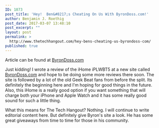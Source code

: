 ```yaml
---
ID: 1073
post_title: 'Hey!  Ben&#8217;s Cheating On Us With ByronDoss.com!'
author: Benjamin J. Roethig
post_date: 2017-03-07 13:48:10
post_excerpt: ""
layout: post
permalink: >
  http://www.thetechhangout.com/hey-bens-cheating-us-byrondoss-com/
published: true
---
```

<p>Article can be found at <a href="http://byrondoss.com/?p=725">ByronDoss.com</a></p>

<p>Just kidding!  I wrote a review of the iHome iPLWBT5 at a new site called <a href="http://www.byrondoss.com">ByronDoss.com</a> and hope to be doing some more reviews there soon.  The site is followed by a lot of the old Geek Beat fans from before the split.  Its definitely the beginning here and I'm hoping for good things in the future.  Also, this iHome is a really good option if you want something that will charge both your iPhone and Apple Watch and it has some really good sound for such a little thing.

What this means for The Tech Hangout?  Nothing.  I will continue to write editorial content here.  But definitely give Byron's site a look.  He has some great giveaways from time to time for those in his community.</p>